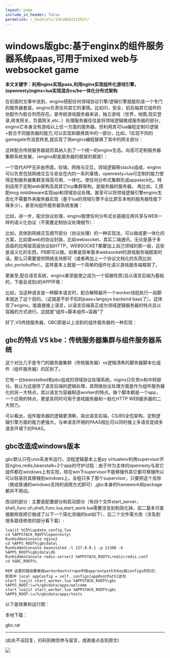 ```yaml
---
layout: page
include_in_header: false
permalink: /_booklets/15610692515837/
---
```

windows版gbc:基于enginx的组件服务器系统paas,可用于mixed web与websocket game
=====

__本文关键字：利用nginx实现paas,利用nginx实现组件化游戏引擎，(openresty)nginx+lua实现混合cs/bs一体化分布式架构__

在前面的文章中说到，enginx搭配任何领域协议引擎/逻辑引擎就能形成一个专门的服务器套装，enginx负责任何其它的事情。比如IO，安全，前后端其它组件的协配作为胶合剂而存在。拿传统游戏服务器来说，独立游戏（世界，地图,现实登录,转发网关，负载网关,etc..）处理服务器往往是将领域逻辑做成服务器的部分，enginx它本身没有游戏以上任一方面的服务器，但利用其可lua编程定制IO逻辑+胶合不同服务器的能力,可以实现和替换其中的一部分，比如，1实现不同的gamegate作消息转发,就实现了用enginx编程替换了其中的网关部分：

这样配合传统服务器就将其纳入到了一个统一的enginx生态。向高可定制服务器集群系统发展，（enginx即是服务器的框架的框架）：

一个现代APP无非由界面，存储，网络与交互，领域逻辑等stacks组成，enginx可以负责包括网络交互与安全在内的一系列事情，openresty+lua可定制的能力使得定制服务器集群变得高可用，一体化。使任何分布式集群形成appstack化。特别适用于定制web架构及其其它tcp集群架构。是服务器的服务器。
再比如，2,搭配msg middleware实现api和领域协议处理。甚至可以将领域逻辑引擎enginx生态化不需要外来服务器实现（基于lua的领域引擎不会比原生本地的服务器性能下降多少）。甚至向组件服务器系统发展：

比如，进一步，配合协议处理，enginx能使任何分布式长链接应用共享与WEB一样的语义化协议（不需要定制协议处理细节）：

比如，具体到网络交互细节部分（协议处理）的一种实现法，可以做成更一体化的方案，比如类web的协议封装，比如websocket，其实二端通讯，无论是基于多高级的应用层高级协议如HTTP，WEBSOCKET都要加上自己领域的那一层，这些是语义化的东西，PB即可以做。如果是简单基本websocket的游戏服务端框架的话。那么只需要提供网络支持即可（或者再加上一个协议文档化的东西比如pbc,portobuffer）。这样基本上就是一个简单的组件化语义游戏服务端框架了。

更甚至,配合语言系统，enginx甚至能使之成为一个容器性质(且以语言后端为基础的，下面会说到)的APP环境：

比如，当这种语言是一种脚本语言时，配合解释器开一个worker线程执行一段脚本就达了这个目的。（这就是不折不扣的paas+langsys backend baas了）。这体现了enginx，能直接接上语言，以语言后端真正成为领域逻辑服务器的特点且以容器的方式进行。这就是“组件+脚本组件+容器”了

好了,VS传统服务器，GBC即是以上谈到的组件服务器的一种实现：

gbc的特点 VS kbe：传统服务器集群与组件服务器系统
-----

这个对比几乎是专门的服务器集群（传统服务器）vs逻辑清希的脚务器脚本化组件（组件服务器）的区别了。

它有一台beanstalked和pbc组成的领域协议处理系统。niginx只负责io和中转部分。我认为这是除了语言后端的逻辑处理，其网络协议处理方面是作为组件服务器化的另一大特点，其以语言为容器制造worker的特点。每个脚本都是一个app，一个应用的特点，更是其同时可用于游戏服务器和一般化HTTP WEB服务器的二大努力。

可以看出，组件服务器的逻辑更清晰，突出语言后端，CS/BS全包架构，定制逻辑引擎方面的能力更强大。与单语言环境的PAAS相比可以同时接上多语言促成多语言环境下的PAAS。

gbc改造成windows版本
-----

gbc默认只在unix系发布运行，流程逻辑基本上是py virtualenv利用supervisor开启nginx,redis,beanstalk+2个app的守护过程：由于作为主体的openresty与其它组件都在windows上有实现，除在win下supervisor不能移殖外其它都可移殖所以可以轻易将其移殖到windows上。全程只多了那个supervisor，只要把这个去除（换成普通的windows支持的调用方式即可）,gbc本身的framework和package都并不用动。

改动的部分：主要是配置部分和启动部分（有四个文件start_server，shell_func.sh,shell_func.lua,start_work.lua需要涉及到和简化掉，前二基本可直接删除我把它做成了以下一个简化浓缩的bat如下），后二个文件需大改（涉及到很多路径修改的部分看下载）:

```
luajit %CD%\update_config.lua
cd %APPSTACK_ROOT%\openresty\
RunHiddenConsole nginx2
cd %APPS_ROOT%\gbcdata\
RunHiddenConsole beanstalkd -l 127.0.0.1 -p 11300 -b %APPS_ROOT%\gbcdata\db
RunHiddenConsole redis-server2 %APPSTACK_ROOT%\redis\redis.conf
cd %GBC_ROOT%\
 
REM 这里的路径要做成workerbootstrape中按approotpath为key取configs的形式:  即其中 local appConfig = self._configs[appRootPath]这句
start luajit start_worker.lua %APPSTACK_ROOT%\gbc %APPS_ROOT:\=/%/gbcdata/apps/welcome
start luajit start_worker.lua %APPSTACK_ROOT%\gbc %APPS_ROOT:\=/%/gbcdata/apps/tests
```

以下是效果和运行图：

本地下载：

gbc.rar


-----


(此处不设回复，扫码到微信参与留言，或直接点击到原文)

![](/p/15610692515837/qrcode.png)

<!-- Markdeep: -->
<meta charset="utf-8">
<link rel="stylesheet" href="../../res/aloha.css?">

<script src="../../res/markdeep.min.js" charset="utf-8"></script>



